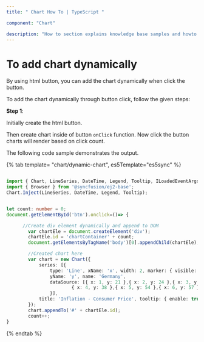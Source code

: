 ```yaml
---
title: " Chart How To | TypeScript "

component: "Chart"

description: "How to section explains knowledge base samples and howto access different types properties and events of the chart."
---
```


# To add chart dynamically

By using html button, you can add the chart dynamically when click the button.

To add the chart dynamically through button click, follow the given steps:

**Step 1**:

Initially create the html button.

Then create chart inside of button `onClick` function. Now click the button charts will render based on click count.

The following code sample demonstrates the output.

{% tab template= "chart/dynamic-chart", es5Template="es5sync" %}

```typescript

import { Chart, LineSeries, DateTime, Legend, Tooltip, ILoadedEventArgs, ChartTheme } from '@syncfusion/ej2-charts';
import { Browser } from '@syncfusion/ej2-base';
Chart.Inject(LineSeries, DateTime, Legend, Tooltip);


let count: number = 0;  
document.getElementById('btn').onclick=()=> {

      //Create div element dynamically and append to DOM
        var chartEle = document.createElement('div');
        chartEle.id = 'chartContainer' + count;
        document.getElementsByTagName('body')[0].appendChild(chartEle);

        //Created chart here
        var chart = new Chart({
            series: [{
                type: 'Line', xName: 'x', width: 2, marker: { visible: true },
                yName: 'y', name: 'Germany',
                dataSource: [{ x: 1, y: 21 },{ x: 2, y: 24 },{ x: 3, y: 36 },
                        { x: 4, y: 38 },{ x: 5, y: 54 },{ x: 6, y: 57 },{ x: 7, y: 70 }],
                }],
            title: 'Inflation - Consumer Price', tooltip: { enable: true }, height:'400', width: '800'
        });
        chart.appendTo('#' + chartEle.id);
        count++;
}

```

{% endtab %}